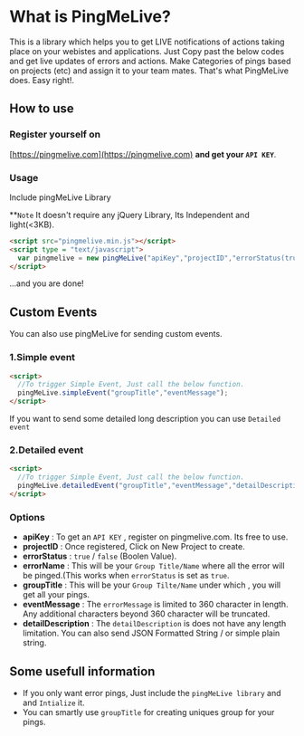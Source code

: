 # What is PingMeLive?

This is a library which helps you to get LIVE notifications of actions taking place on your webistes and applications.
Just Copy past the below codes and get live updates of errors and actions. Make Categories of pings based on projects (etc) and assign it to your team mates.
That's what PingMeLive does.
Easy right!.

## How to use

### Register yourself on

[https://pingmelive.com](https://pingmelive.com) **and get your `API KEY`**.


### Usage

Include pingMeLive Library

**`Note` It doesn't require any jQuery Library, Its Independent and light(<3KB).
```html
<script src="pingmelive.min.js"></script>
<script type = "text/javascript"> 
  var pingmelive = new pingMeLive("apiKey","projectID","errorStatus(true/false)","errorName"); 
</script> 

```

...and you are done!

## Custom Events

You can also use pingMeLive for sending custom events.

### 1.Simple event
```html
<script>
  //To trigger Simple Event, Just call the below function.
  pingMeLive.simpleEvent("groupTitle","eventMessage");
</script>
 ```    

If you want to send some detailed long description you can use `Detailed event`
### 2.Detailed event
```html
<script>
  //To trigger Simple Event, Just call the below function.
  pingMeLive.detailedEvent("groupTitle","eventMessage","detailDescription");
</script>
```

### Options
* **apiKey** : To get an `API KEY` , register on pingmelive.com. Its free to use.
* **projectID** : Once registered, Click on New Project to create. 
* **errorStatus** : `true` / `false` (Boolen Value).
* **errorName** : This will be your `Group Title/Name` where all the error will be pinged.(This works when `errorStatus` is set as `true`.
* **groupTitle** : This will be your `Group Tilte/Name` under which , you will get all your pings.
* **eventMessage** : The `errorMessage` is limited to 360 character in length. Any additional characters beyond 360 character will be truncated.
* **detailDescription** : The `detailDescription` is does not have any length limitation. You can also send JSON Formatted String / or simple plain string.

## Some usefull information

* If you only want error pings, Just include the `pingMeLive library` and and `Intialize` it.
* You can smartly use `groupTitle` for creating uniques group for your pings.

